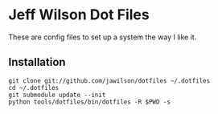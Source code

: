 # Jeff Wilson Dot Files #

These are config files to set up a system the way I like it.


## Installation ##

    git clone git://github.com/jawilson/dotfiles ~/.dotfiles
    cd ~/.dotfiles
    git submodule update --init
    python tools/dotfiles/bin/dotfiles -R $PWD -s
